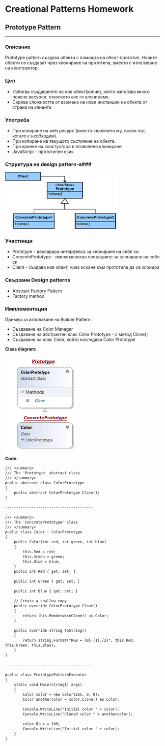# Creational Patterns Homework #

## Prototype Pattern ##

----------

### Описание ###
Prototype pattern създава обекти с помощта на обект-прототип. Новите обекти се създават чрез клониране на прототипа, вместо с използване на конструктор.


### Цел ###

* Избягва създаването на нов обект(копие), което използва много повече ресурси, отколкото ако го клонираме.
* Скрива сложността от вземане на нови инстанции на обекта от страна на клиента


### Употреба ###

* При копиране на web ресурс (вместо свалянето му, всеки път, когато е необходим).
* При копиране на текущото състояние на обекта.
* При криене на констуктора и позволено клониране
* JavaScript - прототипен език


### Структура на design pattern-a###

![](Images/PrototypeStructure.png)


### Участници ###

* Prototype - декларира интерфейса за клониране на себе си
* ConcretePrototype - имплеменитра операциите за клониране на себе си
* Client - създава нов обект, чрез искане към прототипа да се клонира

### Свързани Design patterns ###

* Abstract Factory Pattern
* Factory method


### Имплементация ###


Пример за използване на Builder Pattern:

* Cъздаване на Color Manager
* Cъздаване на абстрактен клас Color Prototype - с метод Clone()
* Създаване на клас Color, който наследява Color Prototype

**Class diagram:**

![](Images/PrototypeExample.png)

**Code:**

    /// <summary>
    /// The 'Prototype' abstract class
    /// </summary>
    public abstract class ColorPrototype
    {
        public abstract ColorPrototype Clone();
    }

    ----------------------------------------

    /// <summary>
    /// The 'ConcretePrototype' class
    /// </summary>
    public class Color : ColorPrototype
    {
        public Color(int red, int green, int blue)
        {
            this.Red = red;
            this.Green = green;
            this.Blue = blue;
        }
        public int Red { get; set; }

        public int Green { get; set; }

        public int Blue { get; set; }

        // Create a shallow copy
        public override ColorPrototype Clone()
        {
            return this.MemberwiseClone() as Color;
        }

        public override string ToString()
        {
            return string.Format("RGB = {0},{1},{2}", this.Red, this.Green, this.Blue);
        }
    }

    ----------------------------------------

    public class PrototypePatternExecutor
    {
        static void Main(string[] args)
        {
            Color color = new Color(255, 0, 0);
            Color anothercolor = color.Clone() as Color;

            Console.WriteLine("Initial color " + color);
            Console.WriteLine("Cloned color " + anothercolor);

            color.Blue = 100;
            Console.WriteLine("Initial color " + color);
        }
    }
